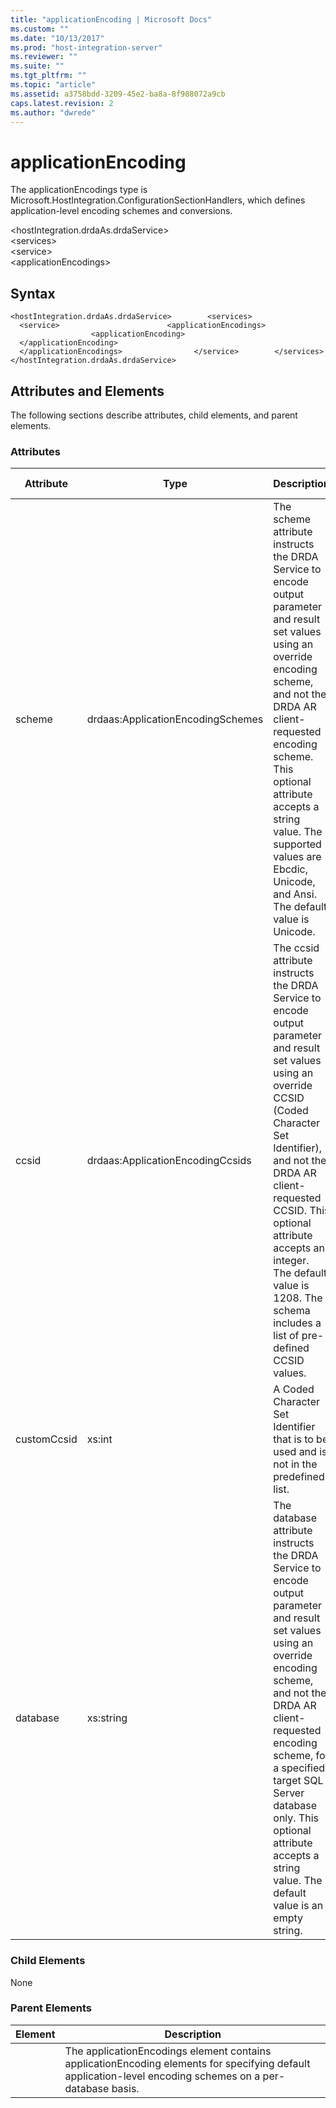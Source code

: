 ```yaml
---
title: "applicationEncoding | Microsoft Docs"
ms.custom: ""
ms.date: "10/13/2017"
ms.prod: "host-integration-server"
ms.reviewer: ""
ms.suite: ""
ms.tgt_pltfrm: ""
ms.topic: "article"
ms.assetid: a3758bdd-3209-45e2-ba8a-8f988072a9cb
caps.latest.revision: 2
ms.author: "dwrede"
---
```

# applicationEncoding
The applicationEncodings type is Microsoft.HostIntegration.ConfigurationSectionHandlers, which defines  application-level encoding schemes and conversions.  
  
 \<hostIntegration.drdaAs.drdaService>  
\<services>  
\<service>  
\<applicationEncodings>  
  
## Syntax  
  
```  
<hostIntegration.drdaAs.drdaService>        <services>                <service>                        <applicationEncodings>                                <applicationEncoding>                                </applicationEncoding>                        </applicationEncodings>                </service>        </services></hostIntegration.drdaAs.drdaService>  
```  
  
## Attributes and Elements  
 The following sections describe attributes, child elements, and parent elements.  
  
### Attributes  
  
|Attribute|Type|Description|Required|Default Value|  
|---------------|----------|-----------------|--------------|-------------------|  
|scheme|drdaas:ApplicationEncodingSchemes|The scheme attribute instructs the DRDA Service to encode output parameter and result set values using an override encoding scheme, and not the DRDA AR client-requested encoding scheme. This optional attribute accepts a string value. The supported values are Ebcdic, Unicode, and Ansi. The default value is Unicode.|true|n/a|  
|ccsid|drdaas:ApplicationEncodingCcsids|The ccsid attribute instructs the DRDA Service to encode output parameter and result set values using an override CCSID (Coded Character Set Identifier), and not the DRDA AR client-requested CCSID. This optional attribute accepts an integer. The default value is 1208. The schema includes a list of pre-defined CCSID values.|true|n/a|  
|customCcsid|xs:int|A Coded Character Set Identifier that is to be used and is not in the predefined list.|false|-1|  
|database|xs:string|The database attribute instructs the DRDA Service to encode output parameter and result set values using an override encoding scheme, and not the DRDA AR client-requested encoding scheme, for a specified target SQL Server database only. This optional attribute accepts a string value. The default value is an empty string.|true|n/a|  
  
### Child Elements  
 None  
  
### Parent Elements  
  
|Element|Description|  
|-------------|-----------------|  
||The applicationEncodings element contains applicationEncoding elements for specifying default application-level encoding schemes on a per-database basis.|